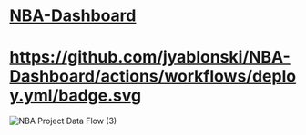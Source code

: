 # [NBA-Dashboard](https://jyablonski.shinyapps.io/nbadashboard)

# https://github.com/jyablonski/NBA-Dashboard/actions/workflows/deploy.yml/badge.svg

![NBA Project Data Flow (3)](https://user-images.githubusercontent.com/16946556/132556901-bfbca547-e7c0-4721-8145-79ae5b1b61ac.jpg)

